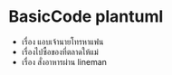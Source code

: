# BasicCode plantuml
- เรื่อง แอบเจ้านายโทรหาแฟน
- เรื่องไปซื้อของที่ตลาดให้แม่
- เรื่อง สั่งอาหารผ่าน lineman
